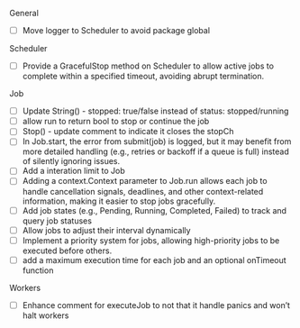 General
- [ ] Move logger to Scheduler to avoid package global

Scheduler
- [ ] Provide a GracefulStop method on Scheduler to allow active jobs to complete within a specified timeout, avoiding abrupt termination.

Job
- [ ] Update String() - stopped: true/false instead of status: stopped/running
- [ ] allow run to return bool to stop or continue the job
- [ ] Stop() - update comment to indicate it closes the stopCh
- [ ] In Job.start, the error from submit(job) is logged, but it may benefit from more detailed handling (e.g., retries or backoff if a queue is full) instead of silently ignoring issues.
- [ ] Add a interation limit to Job
- [ ] Adding a context.Context parameter to Job.run allows each job to handle cancellation signals, deadlines, and other context-related information, making it easier to stop jobs gracefully.
- [ ] Add job states (e.g., Pending, Running, Completed, Failed) to track and query job statuses
- [ ] Allow jobs to adjust their interval dynamically
- [ ] Implement a priority system for jobs, allowing high-priority jobs to be executed before others.
- [ ] add a maximum execution time for each job and an optional onTimeout function 

Workers
- [ ] Enhance comment for executeJob to not that it handle panics and won’t halt workers
